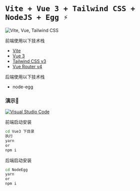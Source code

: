 # `Vite + Vue 3 + Tailwind CSS + NodeJS + Egg ⚡`

![Vite, Vue, Tailwind CSS](https://user-images.githubusercontent.com/11320080/111277027-a9384c00-8640-11eb-8323-21889bd7c609.png)

前端使用以下技术栈

- [Vite](https://vitejs.dev/guide/)
- [Vue 3](https://v3.vuejs.org/guide/introduction.html)
- [Tailwind CSS v3](https://tailwindcss.com/docs/configuration)
- [Vue Router v4](https://github.com/vuejs/vue-router-next)

后端使用以下技术栈

- node-egg

### 演示🚀

[![Visual Studio Code](https://open.vscode.dev/badges/open-in-vscode.svg)](https://open.vscode.dev/web2033/vite-vue3-tailwind-starter)

前端启动安装

```sh
cd Vue3 下目录
执行
yarn 
or
npm i
```

后端启动安装

```sh
cd NodeEgg
yarn 
or 
npm i
```

